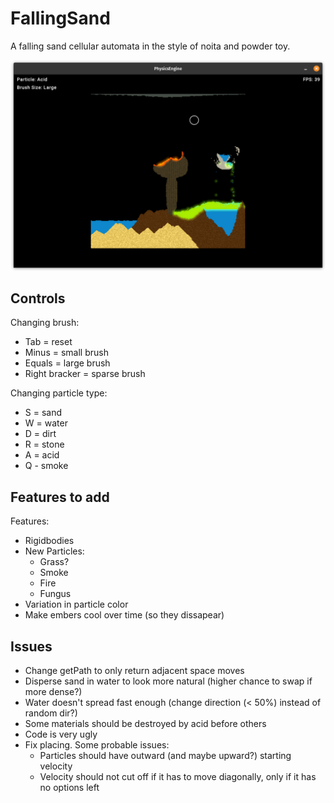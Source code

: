 # FallingSand

A falling sand cellular automata in the style of noita and powder toy.

![Image1](images/Image1.png)

## Controls
Changing brush:
- Tab = reset
- Minus = small brush
- Equals = large brush
- Right bracker = sparse brush

Changing particle type:
- S = sand
- W = water
- D = dirt
- R = stone
- A = acid
- Q - smoke

## Features to add
Features:
- Rigidbodies
- New Particles:
    - Grass?
    - Smoke
    - Fire
    - Fungus
- Variation in particle color
- Make embers cool over time (so they dissapear)

## Issues
- Change getPath to only return adjacent space moves
- Disperse sand in water to look more natural (higher chance to swap if more dense?)
- Water doesn't spread fast enough (change direction (< 50%) instead of random dir?)
- Some materials should be destroyed by acid before others
- Code is very ugly
- Fix placing. Some probable issues:
    - Particles should have outward (and maybe upward?) starting velocity
    - Velocity should not cut off if it has to move diagonally, only if it has no options left
